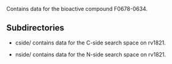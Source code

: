 Contains data for the bioactive compound F0678-0634.

## Subdirectories

- cside/ contains data for the C-side search space on rv1821.

- nside/ contains data for the N-side search space on rv1821.

